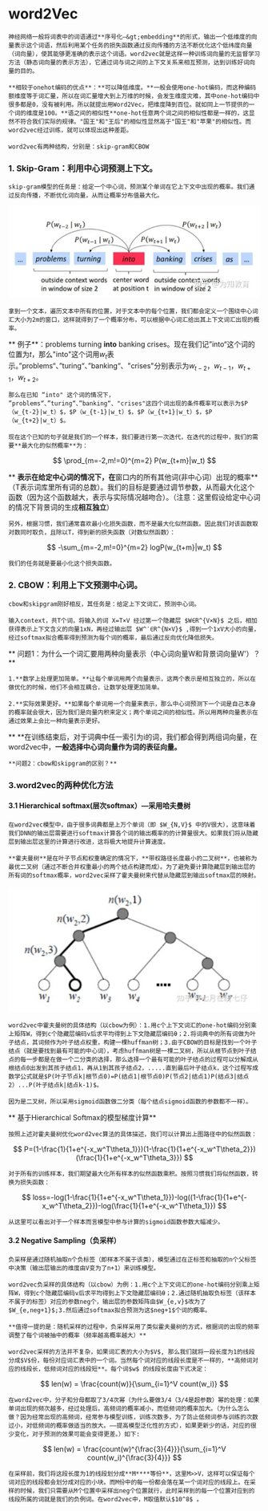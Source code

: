 # word2Vec

	神经网络一般将词表中的词语通过**序号化—&gt;embedding**的形式，输出一个低维度的向量表示这个词语，然后利用某个任务的损失函数通过反向传播的方法不断优化这个低纬度向量（词向量），使其能够更准确的表示这个词语。word2vec就是这样一种训练词向量的无监督学习方法（静态词向量的表示方法），它通过词与词之间的上下文关系来相互预测，达到训练好词向量的目的。

	**相较于onehot编码的优点**：**可以降低维度。**一般会使用one-hot编码，而这种编码额维度等于词汇量，所以在词汇量增大到上万维的时候，会发生维度灾难，其中one-hot编码中很多都是0，没有被利用。所以就提出用Word2Vec，把维度降到百位。就如同上一节提供的一个词的维度是100。**语之间的相似性**one-hot任意两个词之间的相似性都是一样的，这显然不符合我们实际的规律。"国王"和"王后"的相似性显然高于"国王"和"苹果"的相似性。而word2vec经过训练，就可以体现出这种差距。

	word2vec有两种结构，分别是：skip-gram和CBOW

### 1. Skip-Gram：利用中心词预测上下文。

 	skip-gram模型的任务是：给定一个中心词，预测某个单词在它上下文中出现的概率。我们通过反向传播，不断优化词向量，从而让概率分布值最大化。

![image](assets/image-20230920140656-fqd7iad.png)

	拿到一个文本，遍历文本中所有的位置，对于文本中的每个位置，我们都会定义一个围绕中心词汇大小为2m的窗口，这样就得到了一个概率分布，可以根据中心词汇给出其上下文词汇出现的概率。

**	例子**：problems turning **into** banking crises。现在我们记”into“这个词的位置为$t$，那么"into"这个词用$w_t$表示。”problems“、”turing“、”banking“、"crises"分别表示为$w_{t-2}$，$w_{t-1}$，$w_{t+1}$，$w_{t+2}$。

 	那么在已知 “into" 这个词的情况下， ”problems“、”turing“、”banking“、"crises"这四个词出现的条件概率可以表示为$P（w_{t-2}|w_t）$，$P（w_{t-1}|w_t）$，$P（w_{t+1}|w_t）$，$P（w_{t+2}|w_t）$。

 	现在这个已知的句子就是我们的一个样本，我们要进行第一次迭代，在迭代的过程中，我们的需要​**最大化的似然概率**​为：

$$
\prod_{m=-2,m!=0}^{m=2} P(w_{t+m}|w_t)
$$

**	**表示在给定中心词的情况下，在**窗口内的所有其他词(非中心词）出现的概率**（T表示词库里所有词的总数）。我们的目标是要通过调节参数，从而最大化这个函数（因为这个函数越大，表示与实际情况越吻合）。（注意：这里假设给定中心词的情况下背景词的生成**相互独立**）

	另外，根据习惯，我们通常喜欢最小化损失函数，而不是最大化似然函数。因此我们对该函数取对数同时取负，且除以T，得到新的损失函数（对数似然函数）：

$$
-\sum_{m=-2,m!=0}^{m=2} logP(w_{t+m}|w_t)
$$

	我们的任务就是要最小化这个损失函数。

### 2. CBOW：利用上下文预测中心词。

	cbow和skipgram刚好相反，其任务是：给定上下文词汇，预测中心词。

	输入context，共T个词，将输入的词 X=T×V 经过第一个隐藏层 $W∈R^{V×N}$ 之后，相加获得表示上下文含义的向量1xN，再经过输出层 $W^′∈R^{N×V}$ ,得到一个1xV大小的向量，经过softmax拟合概率得到预测为每个词的概率，最后通过反向优化降低损失。

**	问题1：为什么一个词汇要用两种向量表示（中心词向量W和背景词向量W'）？**

	1.**数学上处理更加简单。**让每个单词用两个向量表示，这两个表示是相互独立的，所以在做优化的时候，他们不会相互耦合，让数学处理更加简单。

	2.**实际效果更好。**如果每个单词用一个向量来表示，那么中心词预测下一个词是自己本身的概率就会很大，因为我们是向量内积来定义；两个单词之间的相似性。所以用两种向量表示在通过效果上会比一种向量表示更好。

**	**在训练结束后，对于词典中任一索引为i的词，我们都会得到两组词向量，在word2vec中，**一般选择中心词向量作为词的表征向量。**

	**问题2：cbow和skipgram的区别？**

### 3.word2vec的两种优化方法

#### 3.1 Hierarchical softmax(层次softmax）—采用哈夫曼树

	在word2vec模型中，由于很多词典都是上万个单词（即 $W_{N,V}$ 中的V很大），这意味着我们DNN的输出层需要进行softmax计算各个词的输出概率的的计算量很大。如果我们将从隐藏层到输出层这里的计算进行改进，这将极大地提升计算速度。

	**霍夫曼树**是在叶子节点和权重确定的情况下，**带权路径长度最小的二叉树**，也被称为最优二叉树（通过不断合并权重最小的两个结点构建而成）。为了避免要计算隐藏层到输出层的所有词的softmax概率，word2vec采样了霍夫曼树来代替从隐藏层到输出softmax层的映射。

![image](assets/image-20230921150507-myxlwze.png)

	word2vec中霍夫曼树的具体结构（以cbow为例）：1.用c个上下文词汇的one-hot编码分别乘上矩阵W，得到c个隐藏层编码v后求平均得到上下文隐藏层编码θ；2.将词典中的所有词做为叶子结点，其词频作为叶子结点权重，构建一棵huffman树；3.由于CBOW的目标是找到一个叶子结点（就是要找到最有可能的中心词），考虑huffman树是一棵二叉树，所以从根节点到叶子结点的每一步都是在做一个二分类的选择，那么选择一个最有可能的叶子结点的过程可以分解成从根结点0出发到其孩子结点1，再从1到其孩子结点2，.....直到最后叶子结点k，这个过程写成数学公式就是$P(叶子节点k|根节点0)=P(结点1|根节点0)P(节点2|结点1)P(结点3|结点2）...P(叶子结点k|结点k-1)$。

	因为是二叉树，所以采用sigmoid函数做二分类（每个结点sigmoid函数的参数都不一样）。

**	基于Hierarchical Softmax的模型梯度计算**

	按照上述对霍夫曼树优化word2vec算法的具体描述，我们可以计算出上图路径中的似然函数：

$$
P=(1-\frac{1}{1+e^{-x_w^T\theta_1}})(1-\frac{1}{1+e^{-x_w^T\theta_2}})(\frac{1}{1+e^{-x_w^T\theta_3}})
$$

	对于所有的训练样本，我们期望最大化所有样本的似然函数乘积。按照习惯我们将似然函数，转换为损失函数：

$$
loss=-log(1-\frac{1}{1+e^{-x_w^T\theta_1}})-log((1-\frac{1}{1+e^{-x_w^T\theta_2}})-log(\frac{1}{1+e^{-x_w^T\theta_1}})
$$

	从这里可以看出对于一个样本而言模型中参与计算的sigmoid函数参数大幅减少。

#### 3.2 Negative Sampling（负采样）

	负采样是通过随机抽取n个负标签（即样本不属于该类），模型通过在正标签和抽取的n个父标签中决策（输出层输出的维度由V变为了n+1）来训练模型。

	word2vec负采样的具体结构（以cbow）为例：1.用c个上下文词汇的one-hot编码分别乘上矩阵W，得到c个隐藏层编码v后求平均得到上下文隐藏层编码θ；2.通过随机抽取负标签（该样本不属于的标签）对应的参数neg个，输出层的参数矩阵由$W_{e,v}$改为了$W_{e,neg+1}$;3.然后通过softmax拟合预测为这$neg+1$个词的概率。

	**值得一提的是：随机采样的过程中，负采样采用了类似霍夫曼树的方式，根据词的出现的频率调整了每个词被抽中的概率（频率越高概率越大）**

	word2vec采样的方法并不复杂，如果词汇表的大小为$V$,​ ​那么我们就将一段长度为1的线段分成$V$份，每份对应词汇表中的一个词。当然每个词对应的线段长度是不一样的，**高频词对应的线段长，低频词对应的线段短**。每个词$w$ 的线段长度由下式决定：

$$
len(w) = \frac{count(w)}{\sum_{i=1}^V count(w_i)}
$$

	在word2vec中，分子和分母都取了3/4次幂（为什么要做3/4（3/4是超参数）幂的处理：如果单词出现的频次越多，经过处理后，高频词的概率减小，而低频词的概率加大。（为什么怎么做？因为经常出现的高频词，经常参与模型训练，训练次数多，为了防止低频词参与训练的次数过小，对低频词的概率做适当的放大。——提高模型泛化性的方式），如果更新少的话，对应的很少变化，对于预测的效果可能会变得更差。）如下:

$$
len(w) = \frac{count(w)^{\frac{3}{4}}}{\sum_{i=1}^V count(w_i)^{\frac{3}{4}}}
$$

	在采样前，我们将这段长度为1的线段划分成**M**​**等份**，这里M>>V，这样可以保证每个词对应的线段都会划分成对应的小块。而M份中的每一份都会落在某一个词对应的线段上。在采样的时候，我们只需要从M个位置中采样出neg个位置就行，此时采样到的每一个位置对应到的线段所属的词就是我们的负例词。在word2vec中，M取值默认$10^8$ 。
